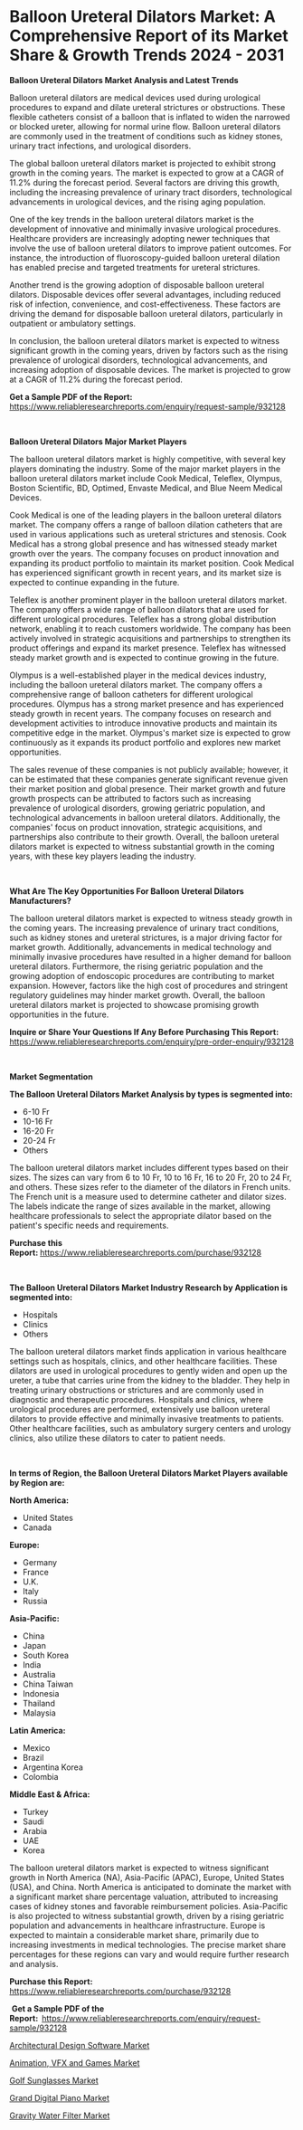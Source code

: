 <p><h1>Balloon Ureteral Dilators Market: A Comprehensive Report of its Market Share & Growth Trends 2024 - 2031</h1></p><p><strong>Balloon Ureteral Dilators Market Analysis and Latest Trends</strong></p>
<p><p>Balloon ureteral dilators are medical devices used during urological procedures to expand and dilate ureteral strictures or obstructions. These flexible catheters consist of a balloon that is inflated to widen the narrowed or blocked ureter, allowing for normal urine flow. Balloon ureteral dilators are commonly used in the treatment of conditions such as kidney stones, urinary tract infections, and urological disorders.</p><p>The global balloon ureteral dilators market is projected to exhibit strong growth in the coming years. The market is expected to grow at a CAGR of 11.2% during the forecast period. Several factors are driving this growth, including the increasing prevalence of urinary tract disorders, technological advancements in urological devices, and the rising aging population.</p><p>One of the key trends in the balloon ureteral dilators market is the development of innovative and minimally invasive urological procedures. Healthcare providers are increasingly adopting newer techniques that involve the use of balloon ureteral dilators to improve patient outcomes. For instance, the introduction of fluoroscopy-guided balloon ureteral dilation has enabled precise and targeted treatments for ureteral strictures.</p><p>Another trend is the growing adoption of disposable balloon ureteral dilators. Disposable devices offer several advantages, including reduced risk of infection, convenience, and cost-effectiveness. These factors are driving the demand for disposable balloon ureteral dilators, particularly in outpatient or ambulatory settings.</p><p>In conclusion, the balloon ureteral dilators market is expected to witness significant growth in the coming years, driven by factors such as the rising prevalence of urological disorders, technological advancements, and increasing adoption of disposable devices. The market is projected to grow at a CAGR of 11.2% during the forecast period.</p></p>
<p><strong>Get a Sample PDF of the Report:&nbsp;</strong> <a href="https://www.reliableresearchreports.com/enquiry/request-sample/932128">https://www.reliableresearchreports.com/enquiry/request-sample/932128</a></p>
<p>&nbsp;</p>
<p><strong>Balloon Ureteral Dilators Major Market Players</strong></p>
<p><p>The balloon ureteral dilators market is highly competitive, with several key players dominating the industry. Some of the major market players in the balloon ureteral dilators market include Cook Medical, Teleflex, Olympus, Boston Scientific, BD, Optimed, Envaste Medical, and Blue Neem Medical Devices.</p><p>Cook Medical is one of the leading players in the balloon ureteral dilators market. The company offers a range of balloon dilation catheters that are used in various applications such as ureteral strictures and stenosis. Cook Medical has a strong global presence and has witnessed steady market growth over the years. The company focuses on product innovation and expanding its product portfolio to maintain its market position. Cook Medical has experienced significant growth in recent years, and its market size is expected to continue expanding in the future.</p><p>Teleflex is another prominent player in the balloon ureteral dilators market. The company offers a wide range of balloon dilators that are used for different urological procedures. Teleflex has a strong global distribution network, enabling it to reach customers worldwide. The company has been actively involved in strategic acquisitions and partnerships to strengthen its product offerings and expand its market presence. Teleflex has witnessed steady market growth and is expected to continue growing in the future.</p><p>Olympus is a well-established player in the medical devices industry, including the balloon ureteral dilators market. The company offers a comprehensive range of balloon catheters for different urological procedures. Olympus has a strong market presence and has experienced steady growth in recent years. The company focuses on research and development activities to introduce innovative products and maintain its competitive edge in the market. Olympus's market size is expected to grow continuously as it expands its product portfolio and explores new market opportunities.</p><p>The sales revenue of these companies is not publicly available; however, it can be estimated that these companies generate significant revenue given their market position and global presence. Their market growth and future growth prospects can be attributed to factors such as increasing prevalence of urological disorders, growing geriatric population, and technological advancements in balloon ureteral dilators. Additionally, the companies' focus on product innovation, strategic acquisitions, and partnerships also contribute to their growth. Overall, the balloon ureteral dilators market is expected to witness substantial growth in the coming years, with these key players leading the industry.</p></p>
<p>&nbsp;</p>
<p><strong>What Are The Key Opportunities For Balloon Ureteral Dilators Manufacturers?</strong></p>
<p><p>The balloon ureteral dilators market is expected to witness steady growth in the coming years. The increasing prevalence of urinary tract conditions, such as kidney stones and ureteral strictures, is a major driving factor for market growth. Additionally, advancements in medical technology and minimally invasive procedures have resulted in a higher demand for balloon ureteral dilators. Furthermore, the rising geriatric population and the growing adoption of endoscopic procedures are contributing to market expansion. However, factors like the high cost of procedures and stringent regulatory guidelines may hinder market growth. Overall, the balloon ureteral dilators market is projected to showcase promising growth opportunities in the future.</p></p>
<p><strong>Inquire or Share Your Questions If Any Before Purchasing This Report:</strong> <a href="https://www.reliableresearchreports.com/enquiry/pre-order-enquiry/932128">https://www.reliableresearchreports.com/enquiry/pre-order-enquiry/932128</a></p>
<p>&nbsp;</p>
<p><strong>Market Segmentation</strong></p>
<p><strong>The Balloon Ureteral Dilators Market Analysis by types is segmented into:</strong></p>
<p><ul><li>6-10 Fr</li><li>10-16 Fr</li><li>16-20 Fr</li><li>20-24 Fr</li><li>Others</li></ul></p>
<p><p>The balloon ureteral dilators market includes different types based on their sizes. The sizes can vary from 6 to 10 Fr, 10 to 16 Fr, 16 to 20 Fr, 20 to 24 Fr, and others. These sizes refer to the diameter of the dilators in French units. The French unit is a measure used to determine catheter and dilator sizes. The labels indicate the range of sizes available in the market, allowing healthcare professionals to select the appropriate dilator based on the patient's specific needs and requirements.</p></p>
<p><strong>Purchase this Report:&nbsp;</strong><a href="https://www.reliableresearchreports.com/purchase/932128">https://www.reliableresearchreports.com/purchase/932128</a></p>
<p>&nbsp;</p>
<p><strong>The Balloon Ureteral Dilators Market Industry Research by Application is segmented into:</strong></p>
<p><ul><li>Hospitals</li><li>Clinics</li><li>Others</li></ul></p>
<p><p>The balloon ureteral dilators market finds application in various healthcare settings such as hospitals, clinics, and other healthcare facilities. These dilators are used in urological procedures to gently widen and open up the ureter, a tube that carries urine from the kidney to the bladder. They help in treating urinary obstructions or strictures and are commonly used in diagnostic and therapeutic procedures. Hospitals and clinics, where urological procedures are performed, extensively use balloon ureteral dilators to provide effective and minimally invasive treatments to patients. Other healthcare facilities, such as ambulatory surgery centers and urology clinics, also utilize these dilators to cater to patient needs.</p></p>
<p>&nbsp;</p>
<p><strong>In terms of Region, the Balloon Ureteral Dilators Market Players available by Region are:</strong></p>
<p>
    <p> <strong> North America: </strong>
        <ul>
            <li>United States</li>
            <li>Canada</li>
        </ul>
        </p> 
    <p> <strong> Europe: </strong>
        <ul>
            <li>Germany</li>
            <li>France</li>
            <li>U.K.</li>
            <li>Italy</li>
            <li>Russia</li>
        </ul>
        </p> 
    <p> <strong> Asia-Pacific: </strong>
        <ul>
            <li>China</li>
            <li>Japan</li>
            <li>South Korea</li>
            <li>India</li>
            <li>Australia</li>
            <li>China Taiwan</li>
            <li>Indonesia</li>
            <li>Thailand</li>
            <li>Malaysia</li>
        </ul>
        </p> 
    <p> <strong> Latin America: </strong>
        <ul>
            <li>Mexico</li>
            <li>Brazil</li>
            <li>Argentina Korea</li>
            <li>Colombia</li>
        </ul>
        </p> 
    <p> <strong> Middle East & Africa: </strong>
        <ul>
            <li>Turkey</li>
            <li>Saudi</li>
            <li>Arabia</li>
            <li>UAE</li>
            <li>Korea</li>
        </ul>
    </p>
    </p>
<p><p>The balloon ureteral dilators market is expected to witness significant growth in North America (NA), Asia-Pacific (APAC), Europe, United States (USA), and China. North America is anticipated to dominate the market with a significant market share percentage valuation, attributed to increasing cases of kidney stones and favorable reimbursement policies. Asia-Pacific is also projected to witness substantial growth, driven by a rising geriatric population and advancements in healthcare infrastructure. Europe is expected to maintain a considerable market share, primarily due to increasing investments in medical technologies. The precise market share percentages for these regions can vary and would require further research and analysis.</p></p>
<p><strong>Purchase this Report: </strong><a href="https://www.reliableresearchreports.com/purchase/932128">https://www.reliableresearchreports.com/purchase/932128</a></p>
<p>&nbsp;<strong>Get a Sample PDF of the Report:&nbsp;&nbsp;</strong><a href="https://www.reliableresearchreports.com/enquiry/request-sample/932128">https://www.reliableresearchreports.com/enquiry/request-sample/932128</a></p>
<p><strong></strong></p>
<p><p><a href="https://github.com/eeaveuhhh/Market-Research-Report-List-1/blob/main/architectural-design-software-market.md">Architectural Design Software Market</a></p><p><a href="https://github.com/derrinmiltonellis35gcl/Market-Research-Report-List-1/blob/main/animation-vfx-and-games-market.md">Animation, VFX and Games Market</a></p><p><a href="https://medium.com/p/b75e03f38699/edit">Golf Sunglasses Market</a></p><p><a href="https://medium.com/p/cc7c4288c55d/edit">Grand Digital Piano Market</a></p><p><a href="https://medium.com/p/825c4292d1d5/edit">Gravity Water Filter Market</a></p></p>